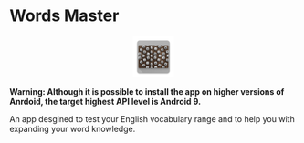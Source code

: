 # Words Master

<p align="center">
  <img src="https://github.com/goatguy2310/words-master/blob/master/app/src/main/res/drawable/ic_launcher.png">
</p>

**Warning: Although it is possible to install the app on higher versions of Anrdoid, the target highest API level is Android 9.**

An app desgined to test your English vocabulary range and to help you with expanding your word knowledge.
